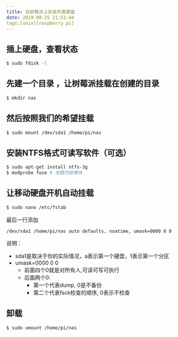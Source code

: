 ```yaml
---
title: 在树莓派上安装外置硬盘
date: 2019-08-25 21:51:44
tags:[unix][raspberry pi]
---
```

## 插上硬盘，查看状态
```bash
$ sudo fdisk -l
```

## 先建一个目录 ，让树莓派挂载在创建的目录
```bash
$ mkdir nas
```

## 然后按照我们的希望挂载
```bash
$ sudo mount /dev/sda1 /home/pi/nas
```

## 安装NTFS格式可读写软件（可选）
```bash
$ sudo apt-get install ntfs-3g
$ modprobe fuse # 加载内核模块
```
## 让移动硬盘开机自动挂载
```bash
$ sudo nano /etc/fstab
```
最后一行添加
```
/dev/sda1 /home/pi/nas auto defaults, noatime, umask=0000 0 0
```
说明：
* sda1是取决于你的实际情况，a表示第一个硬盘，1表示第一个分区
* umask=0000 0 0
   * 前面四个0就是对所有人,可读可写可执行
   * 后面两个0:
      * 第一个代表dump, 0是不备份
      * 第二个代表fsck检查的顺序, 0表示不检查

## 卸载
```bash
$ sudo umount /home/pi/nas
```
